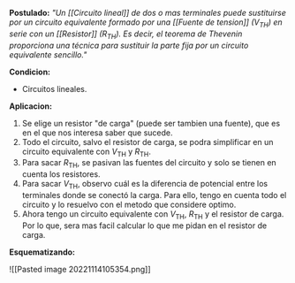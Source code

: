 **Postulado:**
_"Un [[Circuito lineal]] de dos o mas terminales puede sustituirse por un circuito equivalente formado por una [[Fuente de tension]] ($V_\text{TH}$) en serie con un [[Resistor]] ($R_\text{TH}$). Es decir, el teorema de Thevenin proporciona una técnica para sustituir la parte fija por un circuito equivalente sencillo."_

**Condicion:**
- Circuitos lineales.

**Aplicacion:**
1. Se elige un resistor "de carga" (puede ser tambien una fuente), que es en el que nos interesa saber que sucede.
2. Todo el circuito, salvo el resistor de carga, se podra simplificar en un circuito equivalente con $V_\text{TH}$ y $R_\text{TH}$.
3. Para sacar $R_\text{TH}$, se pasivan las fuentes del circuito y solo se tienen en cuenta los resistores.
4. Para sacar $V_\text{TH}$, observo cuál es la diferencia de potencial entre los terminales donde se conectó la carga. Para ello, tengo en cuenta todo el circuito y lo resuelvo con el metodo que considere optimo.
5. Ahora tengo un circuito equivalente con $V_\text{TH}$, $R_\text{TH}$ y el resistor de carga. Por lo que, sera mas facil calcular lo que me pidan en el resistor de carga.

**Esquematizando:**

![[Pasted image 20221114105354.png]]

